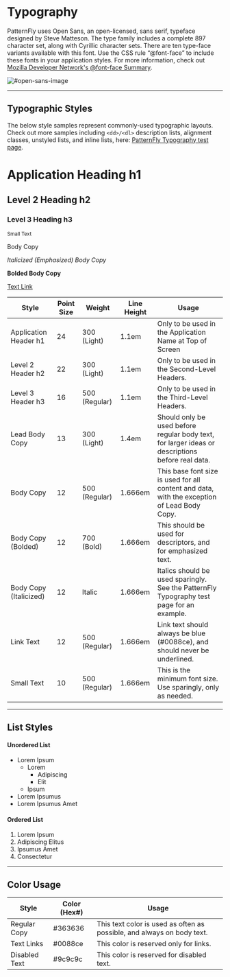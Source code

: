 # Typography

PatternFly uses Open Sans, an open-licensed, sans serif, typeface designed by Steve Matteson. The type family includes a complete 897 character set, along with Cyrillic character sets. There are ten type-face variants available with this font. Use the CSS rule “@font-face” to include these fonts in your application styles. For more information, check out [Mozilla Developer Network's @font-face Summary](https://developer.mozilla.org/en-US/docs/Web/CSS/@font-face).

![#open-sans-image](./img/open-sans-image.png)
___

## Typographic Styles

The below style samples represent commonly-used typographic layouts. Check out more samples including `<dd>/<dl>` description lists, alignment classes, unstyled lists, and inline lists, here: [PatternFly Typography test page](http://patternfly.github.io/patternfly-3/tests/typography-2.html).


# Application Heading h1

## Level 2 Heading h2

### Level 3 Heading h3

<sub>Small Text<sub>

Body Copy

_Italicized (Emphasized) Body Copy_

**Bolded Body Copy**

[Text Link](http://www.patternfly.org/styles/typography/#_)

| Style                  | Point Size | Weight        | Line Height | Usage                                                                                            |
|------------------------|------------|---------------|-------------|--------------------------------------------------------------------------------------------------|
| Application Header h1  | 24         | 300 (Light)   | 1.1em       | Only to be used in the Application Name at Top of Screen                                         |
| Level 2 Header h2      | 22         | 300 (Light)   | 1.1em       | Only to be used in the Second-Level Headers.                                                     |
| Level 3 Header h3      | 16         | 500 (Regular) | 1.1em       | Only to be used in the Third-Level Headers.                                                      |
| Lead Body Copy         | 13         | 300 (Light)   | 1.4em       | Should only be used before regular body text, for larger ideas or descriptions before real data. |
| Body Copy              | 12         | 500 (Regular) | 1.666em     | This base font size is used for all content and data, with the exception of Lead Body Copy.      |
| Body Copy (Bolded)     | 12         | 700 (Bold)    | 1.666em     | This should be used for descriptors, and for emphasized text.                                    |
| Body Copy (Italicized) | 12         | Italic        | 1.666em     | Italics should be used sparingly. See the PatternFly Typography test page for an example.        |
| Link Text              | 12         | 500 (Regular) | 1.666em     | Link text should always be blue (#0088ce), and should never be underlined.                       |
| Small Text             | 10         | 500 (Regular) | 1.666em     | This is the minimum font size. Use sparingly, only as needed.                                                                   |
___

## List Styles

#### Unordered List

* Lorem Ipsum
  * Lorem
    * Adipiscing
    * Elit
  * Ipsum
* Lorem Ipsumus
* Lorem Ipsumus Amet


#### Ordered List

1. Lorem Ipsum
1. Adipiscing Elitus
1. Ipsumus Amet
1. Consectetur

___

## Color Usage

| Style 	| Color (Hex#) 	| Usage 	|
|---------------	|--------------	|------------------------------------------------------------------------	|
| Regular Copy 	| #363636 	| This text color is used as often as possible, and always on body text. 	|
| Text Links 	| #0088ce 	| This color is reserved only for links. 	|
| Disabled Text 	| #9c9c9c 	| This color is reserved for disabled text. 	|
